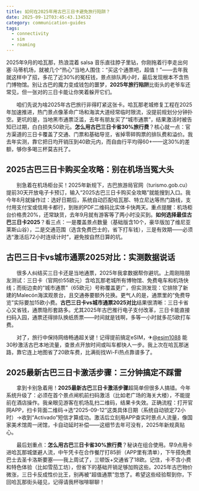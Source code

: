 ```yaml
---
title: 如何在2025年用古巴三日卡避免旅行陷阱？
date: 2025-09-12T03:45:43.134532
category: communication-guides
tags:
  - connectivity
  - sim
  - roaming
---
```


2025年9月的哈瓦那，热浪混着 salsa 音乐直往脖子里钻，你刚拖着行李走出何塞·马蒂机场，就被几个“热心”当地人围住：“买这个通票吧，超值！”——去年我就这样中了招，多花了近30%的冤枉钱，景点排队两小时，最后发现根本不含热门博物馆。别让古巴的魔力变成钱包的噩梦，**2025年旅行陷阱**比街头的老爷车还常见，但一张对的三日卡能让你笑着躲开它们。

　　咱们先说为啥2025年古巴旅行非得盯紧这张卡。哈瓦那老城修复工程在2025年加速推进，热门景点像革命广场和海滨大道经常临时限流，没提前规划分分钟扑空。更坑的是，当地黑市通票泛滥，去年有朋友买了“城市通票”，结果激活时被告知已过期，白白损失50欧元。**怎么用古巴三日卡省30%旅行费**？核心就一点：官方渠道的三日卡覆盖了交通、门票和基础导览，省掉零碎购票的排队费和溢价。我去年实测，靠它把日均开销压到40欧元内，而自由行平均得60+——这30%的差额，够你多喝三杯莫吉托了。

## 2025古巴三日卡购买全攻略：别在机场当冤大头

　　别急着在机场柜台买！2025年新规下，古巴旅游局官网（turismo.gob.cu）提前30天开放电子卡预订，输入“2025古巴三日卡购买全攻略”就能搜到入口。我今年8月就操作过：选好日期后，系统自动匹配哈瓦那、特立尼达等热门路线，支付用支付宝或信用卡都行，到账的PDF二维码比实体卡快两天。重点提醒：机场柜台价格贵20%，还常缺货，去年9月就有游客等了两小时没买到。**如何选择最佳古巴三日卡2025**？看三点：一是覆盖景点数量（基础版含10个，豪华版加了维尼亚莱斯山谷），二是交通范围（选含免费巴士的，省下打车钱），三是有效期——必须选“激活后72小时连续计时”，避免按自然日算的坑。

## 古巴三日卡vs城市通票2025对比：实测数据说话

　　很多人纠结买三日卡还是当地通票，2025年我拿数据帮你避坑。上周刚陪朋友测试：三日卡（官网价55欧元）含哈瓦那老城所有博物馆、免费电车和机场快线；而街边卖的“城市通票”（65欧元）号称覆盖更广，但实测发现：它排除了新建的Malecón海滨观景台，且交通券要额外兑换。更气人的是，通票里的“免费导览”实际要加15欧小费。**古巴三日卡vs城市通票2025对比**结果很清晰：三日卡省心又省钱，通票隐形套路多。尤其2025年古巴推行电子支付改革，三日卡能直接扫码入园，通票还得排队换纸质票——时间就是钱啊，多等一小时就多花5欧打车费。

　　对了，旅行中保持网络畅通超关键！记得提前搞定eSIM，✈[@esim1088](https://t.me/s/esim1088) 能30秒激活古巴本地流量，查景点开放时间或叫车都快人一步。我上次在哈瓦那迷路，靠它连上地图省了20欧车费，比满街找Wi-Fi热点靠谱多了。

## 2025最新古巴三日卡激活步骤：三分钟搞定不踩雷

　　拿到卡别急着用！**2025最新古巴三日卡激活步骤**超简单但很多人搞错。今年系统升级了：必须在首个景点闸机前扫码激活（比如老广场的海关大楼），不能提前在酒店操作。我亲眼见游客在机场乱扫二维码，结果卡失效。正确流程：打开官网APP，扫卡背面二维码→选“2025-09-12”这类具体日期（系统自动锁定72小时）→收到“Activado”短信才算成功。激活后立刻用APP查实时景点人流量，像国家美术馆周一闭馆，卡自动延时补偿——这细节去年可没有，2025年新规真贴心。

　　最后划重点：**怎么用古巴三日卡省30%旅行费**？秘诀在组合使用。早9点用卡进哈瓦那城堡避人流，中午凭卡在合作餐厅打85折（APP里有清单），下午搭免费巴士去圣卡洛斯要塞——我上周试了，三顿饭+交通省了18欧。记住，卡不含小费和特色体验（比如雪茄工坊），但省下的基础开销足够加购这些。2025年古巴物价微涨，三日卡反成性价比王，别再被“超值通票”忽悠了。希望这些经验帮到你，下回哈瓦那街头碰见，记得请我杯咖啡聊聊！